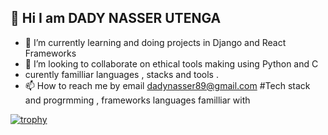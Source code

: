  👋 Hi I am DADY NASSER UTENGA
- 
- 🌱 I’m currently learning and doing projects in Django and React Frameworks 
- 💞️ I’m looking to collaborate on ethical tools making using Python and C
- curently familliar languages , stacks and tools .
- 📫 How to reach me by email dadynasser89@gmail.com
#Tech stack and progrmming , frameworks languages familliar with

         
        
[![trophy](https://github-profile-trophy.vercel.app/?username=ryo-ma)](https://github.com/ryo-ma/github-profile-trophy)          
          
          


